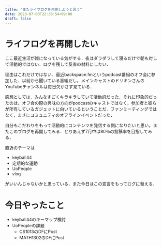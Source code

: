 ```yaml
---
title: "またライフログを再開しようと思う"
date: 2023-07-03T22:38:54+09:00
draft: false
---
```

# ライフログを再開したい
ここ最近生活が雑になっている気がする．夜はダラダラして寝るだけで朝も対して活動的ではない．ログを残して反省の材料にしたい．

理由はこれだけではない．最近backspace.fmというpodcast番組のオフ会に参加した．以前から聞いている番組だし，メインキャストのドリキンさんのYouTubeチャンネルは毎日欠かさず見ている．

感想としては．みんなすごくキラキラしていて活動的だった．それに印象的だったのは，オフ会の際の興味の方向がpodcastのキャストではなく，参加者と彼らが所有しているガジェットに向いているということだ．ファンミーティングではなく，まさにコミュニティのオフラインイベントだった．

自分もこだわりをもって活動的にコンテンツを発信する側になりたいと思い，またこのブログを再開してみる．とりあえず7月中は80％の投稿率を目指してみる．

直近のテーマは
- keyball44
- 定期的な運動
- UoPeople
- vlog

がいいんじゃないかと思っている．また今日はこの宣言をもってログに替える．

# 今日やったこと
- keyball44のキーマップ検討
- UoPeopleの課題
  - CS1013のDFにPost
  - MATH1302のDFにPost

